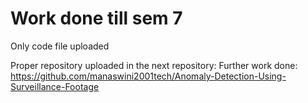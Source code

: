 # Work done till sem 7
Only code file uploaded

Proper repository uploaded in the next repository: 
Further work done:
https://github.com/manaswini2001tech/Anomaly-Detection-Using-Surveillance-Footage
